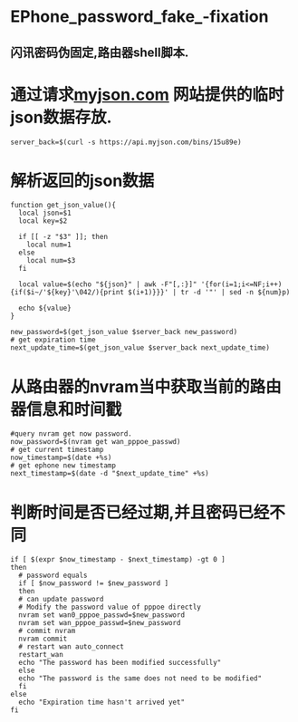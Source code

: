 # EPhone_password_fake_-fixation

## 闪讯密码伪固定,路由器shell脚本.

# 通过请求[myjson.com](https://www.myjson.com) 网站提供的临时json数据存放.
```
server_back=$(curl -s https://api.myjson.com/bins/15u89e)
```
# 解析返回的json数据
```shell
function get_json_value(){
  local json=$1
  local key=$2

  if [[ -z "$3" ]]; then
    local num=1
  else
    local num=$3
  fi

  local value=$(echo "${json}" | awk -F"[,:}]" '{for(i=1;i<=NF;i++){if($i~/'${key}'\042/){print $(i+1)}}}' | tr -d '"' | sed -n ${num}p)

  echo ${value}
}

new_password=$(get_json_value $server_back new_password)
# get expiration time
next_update_time=$(get_json_value $server_back next_update_time)
```

# 从路由器的nvram当中获取当前的路由器信息和时间戳
```shell
#query nvram get now password.
now_password=$(nvram get wan_pppoe_passwd)
# get current timestamp
now_timestamp=$(date +%s)
# get ephone new timestamp
next_timestamp=$(date -d "$next_update_time" +%s)
```

# 判断时间是否已经过期,并且密码已经不同
```shell
if [ $(expr $now_timestamp - $next_timestamp) -gt 0 ]
then 
  # password equals
  if [ $now_password != $new_password ]
  then 
  # can update password
  # Modify the password value of pppoe directly
  nvram set wan0_pppoe_passwd=$new_password
  nvram set wan_pppoe_passwd=$new_password
  # commit nvram
  nvram commit
  # restart wan auto_connect
  restart_wan
  echo "The password has been modified successfully"
  else
  echo "The password is the same does not need to be modified"
  fi
else
  echo "Expiration time hasn't arrived yet"
fi

```